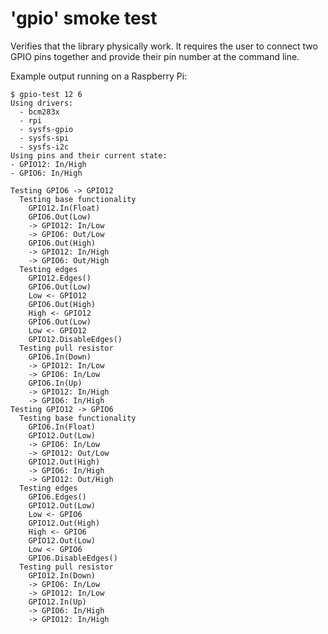 # 'gpio' smoke test

Verifies that the library physically work. It requires the user to connect two
GPIO pins together and provide their pin number at the command line.

Example output running on a Raspberry Pi:

```
$ gpio-test 12 6
Using drivers:
  - bcm283x
  - rpi
  - sysfs-gpio
  - sysfs-spi
  - sysfs-i2c
Using pins and their current state:
- GPIO12: In/High
- GPIO6: In/High

Testing GPIO6 -> GPIO12
  Testing base functionality
    GPIO12.In(Float)
    GPIO6.Out(Low)
    -> GPIO12: In/Low
    -> GPIO6: Out/Low
    GPIO6.Out(High)
    -> GPIO12: In/High
    -> GPIO6: Out/High
  Testing edges
    GPIO12.Edges()
    GPIO6.Out(Low)
    Low <- GPIO12
    GPIO6.Out(High)
    High <- GPIO12
    GPIO6.Out(Low)
    Low <- GPIO12
    GPIO12.DisableEdges()
  Testing pull resistor
    GPIO6.In(Down)
    -> GPIO12: In/Low
    -> GPIO6: In/Low
    GPIO6.In(Up)
    -> GPIO12: In/High
    -> GPIO6: In/High
Testing GPIO12 -> GPIO6
  Testing base functionality
    GPIO6.In(Float)
    GPIO12.Out(Low)
    -> GPIO6: In/Low
    -> GPIO12: Out/Low
    GPIO12.Out(High)
    -> GPIO6: In/High
    -> GPIO12: Out/High
  Testing edges
    GPIO6.Edges()
    GPIO12.Out(Low)
    Low <- GPIO6
    GPIO12.Out(High)
    High <- GPIO6
    GPIO12.Out(Low)
    Low <- GPIO6
    GPIO6.DisableEdges()
  Testing pull resistor
    GPIO12.In(Down)
    -> GPIO6: In/Low
    -> GPIO12: In/Low
    GPIO12.In(Up)
    -> GPIO6: In/High
    -> GPIO12: In/High
```
